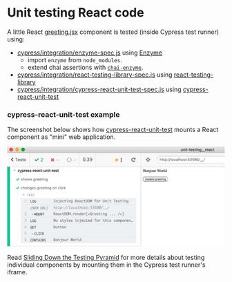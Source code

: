 # Unit testing React code

A little React [greeting.jsx](greeting.jsx) component is tested (inside Cypress test runner) using:

- [cypress/integration/enzyme-spec.js](cypress/integration/enzyme-spec.js) using [Enzyme](https://airbnb.io/enzyme/)
  * import `enzyme` from `node_modules`.
  * extend chai assertions with [`chai-enzyme`](https://github.com/producthunt/chai-enzyme).
- [cypress/integration/react-testing-library-spec.js](cypress/integration/react-testing-library-spec.js) using [react-testing-library](https://github.com/kentcdodds/react-testing-library)
- [cypress/integration/cypress-react-unit-test-spec.js](cypress/integration/cypress-react-unit-test-spec.js) using [cypress-react-unit-test](https://github.com/bahmutov/cypress-react-unit-test)

### cypress-react-unit-test example

The screenshot below shows how [cypress-react-unit-test](https://github.com/bahmutov/cypress-react-unit-test) mounts a React component as "mini" web application.

![Testing React component using cypress-react-unit-test](images/button-click.png)

Read [Sliding Down the Testing Pyramid](https://www.cypress.io/blog/2018/04/02/sliding-down-the-testing-pyramid/) for more details about testing individual components by mounting them in the Cypress test runner's iframe.
